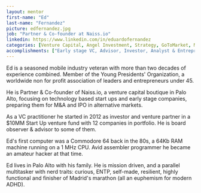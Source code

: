 ```yaml
---
layout: mentor
first-name: "Ed"
last-name: "Fernandez"
picture: edfernandez.jpg
job: "Partner & Co-founder at Naiss.io"
linkedin: https://www.linkedin.com/in/eduardofernandez
categories: [Venture Capital, Angel Investment, Strategy, GoToMarket, Mobile Platforms, Wearables, Data Analytics, Telco, AI]
accomplishments: ["Early stage VC, Advisor, Investor, Analyst & Entrepreneur","Member of YPO Young Presidents' Organization","Expert in new venture strategic planning, strategic alliances & go to market planning"]
---
```

Ed is a seasoned mobile industry veteran with more than two decades of experience combined. Member of the Young Presidents' Organization, a worldwide non for profit association of leaders and entrepreneurs under 45.

He is Partner & Co-founder of Naiss.io, a venture capital boutique in Palo Alto, focusing on technology based start ups and early stage companies, preparing them for M&A and IPO in alternative markets.

As a VC practitioner he started in 2012 as investor and venture partner in a $10MM Start Up venture fund with 12 companies in portfolio. He is board observer & advisor to some of them.

Ed's first computer was a Commodore 64 back in the 80s, a 64Kb RAM machine running on a 1 MHz CPU. Avid assembler programmer he became an amateur hacker at that time.

Ed lives in Palo Alto with his family. He is mission driven, and a parallel multitasker with nerd traits: curious, ENTP, self-made, resilient, highly functional and finisher of Madrid's marathon (all an euphemism for modern ADHD).

